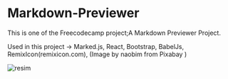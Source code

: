 # Markdown-Previewer

This is one of the Freecodecamp project;A Markdown Previewer Project.


Used in this project -> Marked.js, React, Bootstrap, BabelJs, RemixIcon(remixicon.com), (Image by naobim from Pixabay )

![resim](https://user-images.githubusercontent.com/73298240/211898342-dcb229f1-15e3-4df7-8850-85b10a54b3d1.png)

